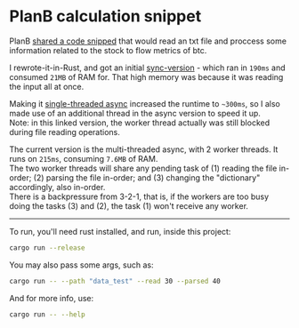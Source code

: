 # PlanB calculation snippet

PlanB [shared a code snipped](https://twitter.com/100trillionUSD/status/1396508774446292993) that would read an txt file and proccess some information related to the stock to flow metrics of btc.

I rewrote-it-in-Rust, and got an initial [sync-version](https://github.com/swfsql/bitcoin/blob/45781490eea487e3693bb9c8b3683c8cf2779721/src/main.rs) - which ran in `190ms` and consumed `21MB` of RAM for. That high memory was because it was reading the input all at once.  

Making it [single-threaded async](https://github.com/swfsql/bitcoin/blob/async-single/src/lib.rs) increased the runtime to `~300ms`, so I also made use of an additional thread in the async version to speed it up.  
Note: in this linked version, the worker thread actually was still blocked during file reading operations.

The current version is the multi-threaded async, with 2 worker threads. It runs on `215ms`, consuming `7.6MB` of RAM.  
The two worker threads will share any pending task of (1) reading the file in-order; (2) parsing the file in-order; and (3) changing the "dictionary" accordingly, also in-order.  
There is a backpressure from 3-2-1, that is, if the workers are too busy doing the tasks (3) and (2), the task (1) won't receive any worker.  

---

To run, you'll need rust installed, and run, inside this project:

```bash
cargo run --release
```

You may also pass some args, such as:

```bash
cargo run -- --path "data_test" --read 30 --parsed 40
```

And for more info, use:

```bash
cargo run -- --help
```

